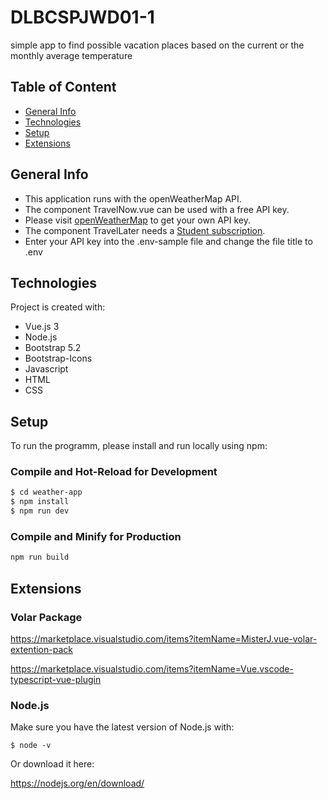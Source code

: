 # DLBCSPJWD01-1
simple app to find possible vacation places based on the current or the monthly average temperature

## Table of Content
* [General Info](#general-info)
* [Technologies](#technologies)
* [Setup](#setup)
* [Extensions](#extensions)

## General Info
* This application runs with the openWeatherMap API.
* The component TravelNow.vue can be used with a free API key. 
* Please visit [openWeatherMap](https://openweathermap.org/api) to get your own API key.
* The component TravelLater needs a [Student subscription](https://openweathermap.org/our-initiatives/student-initiative).
* Enter your API key into the .env-sample file and change the file title to .env

## Technologies
Project is created with:
* Vue.js 3
* Node.js
* Bootstrap 5.2
* Bootstrap-Icons
* Javascript
* HTML
* CSS

## Setup
To run the programm, please install and run locally using npm:
### Compile and Hot-Reload for Development
  
  ```sh
$ cd weather-app
$ npm install
$ npm run dev
  ```
  
### Compile and Minify for Production

```sh
npm run build
```

## Extensions
### Volar Package

https://marketplace.visualstudio.com/items?itemName=MisterJ.vue-volar-extention-pack

https://marketplace.visualstudio.com/items?itemName=Vue.vscode-typescript-vue-plugin

### Node.js
Make sure you have the latest version of Node.js with:
  ```
  $ node -v
  ```
  
Or download it here:

https://nodejs.org/en/download/





